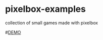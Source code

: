 # pixelbox-examples
collection of small games made with pixelbox

#[DEMO](https://cstoquer.github.io/pixelbox-examples/)
